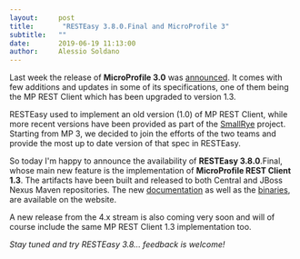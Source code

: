 ```yaml
---
layout:     post
title:       "RESTEasy 3.8.0.Final and MicroProfile 3"
subtitle:   ""
date:       2019-06-19 11:13:00
author:     Alessio Soldano
---
```



Last week the release of **MicroProfile 3.0** was [announced](https://microprofile.io/2019/06/11/eclipse-microprofile-3-0-is-now-available/). It comes with few additions and updates in some of its specifications, one of them being the MP REST Client which has been upgraded to version 1.3.

RESTEasy used to implement an old version (1.0) of MP REST Client, while more recent versions have been provided as part of the [SmallRye](https://smallrye.io/) project. Starting from MP 3, we decided to join the efforts of the two teams and provide the most up to date version of that spec in RESTEasy.

So today I&#39;m happy to announce the availability of **RESTEasy 3.8.0**.Final, whose main new feature is the implementation of **MicroProfile REST Client 1.3**. The artifacts have been built and released to both Central and JBoss Nexus Maven repositories. The new [documentation](https://resteasy.github.io/docs.html) as well as the [binaries](https://resteasy.github.io/downloads.html), are available on the website.

A new release from the 4.x stream is also coming very soon and will of course include the same MP REST Client 1.3 implementation too.

_Stay tuned and try RESTEasy 3.8... feedback is welcome!_
